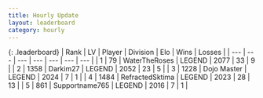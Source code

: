 ```yaml
---
title: Hourly Update
layout: leaderboard
category: hourly
---
```


{: .leaderboard}
| Rank | LV | Player | Division | Elo | Wins | Losses |
| --- | --- | --- | --- | --- | --- | --- |
| <span data-change="0">1</span> | 79 | <span title="ID: 773086">WaterTheRoses</span> | LEGEND | <span data-change="10">2077</span> | <span data-change="2">33</span> | <span data-change="0">9</span> |
| <span data-change="0">2</span> | 1358 | <span title="ID: 694036">Darkim27</span> | LEGEND | <span data-change="0">2052</span> | <span data-change="0">23</span> | <span data-change="0">5</span> |
| <span data-change="0">3</span> | 1228 | <span title="ID: 431504">Dojo Master</span> | LEGEND | <span data-change="0">2024</span> | <span data-change="0">7</span> | <span data-change="0">1</span> |
| <span data-change="0">4</span> | 1484 | <span title="ID: 402846">RefractedSktima</span> | LEGEND | <span data-change="0">2023</span> | <span data-change="0">28</span> | <span data-change="0">13</span> |
| <span data-change="0">5</span> | 861 | <span title="ID: 188640">Supportname765</span> | LEGEND | <span data-change="0">2016</span> | <span data-change="0">7</span> | <span data-change="0">1</span> |